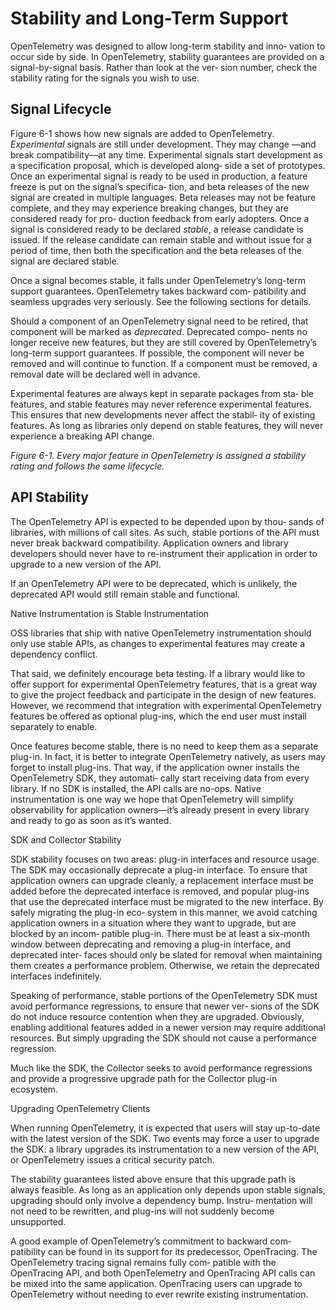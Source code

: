 # Stability and Long-Term Support

OpenTelemetry was designed to allow long-term stability and inno‐ vation to occur side by side. In OpenTelemetry, stability guarantees are provided on a signal-by-signal basis. Rather than look at the ver‐ sion number, check the stability rating for the signals you wish to use.

## Signal Lifecycle

Figure 6-1 shows how new signals are added to OpenTelemetry. *Experimental* signals are still under development. They may change —and break compatibility—at any time. Experimental signals start development as a specification proposal, which is developed along‐ side a set of prototypes. Once an experimental signal is ready to be used in production, a feature freeze is put on the signal’s specifica‐ tion, and beta releases of the new signal are created in multiple languages. Beta releases may not be feature complete, and they may experience breaking changes, but they are considered ready for pro‐ duction feedback from early adopters. Once a signal is considered ready to be declared *stable*, a release candidate is issued. If the release candidate can remain stable and without issue for a period of time, then both the specification and the beta releases of the signal are declared stable.

Once a signal becomes stable, it falls under OpenTelemetry’s long-term support guarantees. OpenTelemetry takes backward com‐ patibility and seamless upgrades very seriously. See the following sections for details.

Should a component of an OpenTelemetry signal need to be retired, that component will be marked as *deprecated*. Deprecated compo‐ nents no longer receive new features, but they are still covered by OpenTelemetry’s long-term support guarantees. If possible, the component will never be removed and will continue to function. If a component must be removed, a removal date will be declared well in advance.

Experimental features are always kept in separate packages from sta‐ ble features, and stable features may never reference experimental features. This ensures that new developments never affect the stabil‐ ity of existing features. As long as libraries only depend on stable features, they will never experience a breaking API change.

*Figure 6-1. Every major feature in OpenTelemetry is assigned a stability rating and follows the same lifecycle.*

## API Stability

The OpenTelemetry API is expected to be depended upon by thou‐ sands of libraries, with millions of call sites. As such, stable portions of the API must never break backward compatibility. Application owners and library developers should never have to re-instrument their application in order to upgrade to a new version of the API.

If an OpenTelemetry API were to be deprecated, which is unlikely, the deprecated API would still remain stable and functional.

Native Instrumentation is Stable Instrumentation

OSS libraries that ship with native OpenTelemetry instrumentation should only use stable APIs, as changes to experimental features may create a dependency conflict.

That said, we definitely encourage beta testing. If a library would like to offer support for experimental OpenTelemetry features, that is a great way to give the project feedback and participate in the design of new features. However, we recommend that integration with experimental OpenTelemetry features be offered as optional plug-ins, which the end user must install separately to enable.

Once features become stable, there is no need to keep them as a separate plug-in. In fact, it is better to integrate OpenTelemetry natively, as users may forget to install plug-ins. That way, if the application owner installs the OpenTelemetry SDK, they automati‐ cally start receiving data from every library. If no SDK is installed, the API calls are no-ops. Native instrumentation is one way we hope that OpenTelemetry will simplify observability for application owners—it’s already present in every library and ready to go as soon as it’s wanted.

SDK and Collector Stability

SDK stability focuses on two areas: plug-in interfaces and resource usage. The SDK may occasionally deprecate a plug-in interface. To ensure that application owners can upgrade cleanly, a replacement interface must be added before the deprecated interface is removed, and popular plug-ins that use the deprecated interface must be migrated to the new interface. By safely migrating the plug-in eco‐ system in this manner, we avoid catching application owners in a situation where they want to upgrade, but are blocked by an incom‐ patible plug-in. There must be at least a six-month window between deprecating and removing a plug-in interface, and deprecated inter‐ faces should only be slated for removal when maintaining them creates a performance problem. Otherwise, we retain the deprecated interfaces indefinitely.

Speaking of performance, stable portions of the OpenTelemetry SDK must avoid performance regressions, to ensure that newer ver‐ sions of the SDK do not induce resource contention when they are upgraded. Obviously, enabling additional features added in a newer version may require additional resources. But simply upgrading the SDK should not cause a performance regression.

Much like the SDK, the Collector seeks to avoid performance regressions and provide a progressive upgrade path for the Collector plug-in ecosystem.

Upgrading OpenTelemetry Clients

When running OpenTelemetry, it is expected that users will stay up-to-date with the latest version of the SDK. Two events may force a user to upgrade the SDK: a library upgrades its instrumentation to a new version of the API, or OpenTelemetry issues a critical security patch.

The stability guarantees listed above ensure that this upgrade path is always feasible. As long as an application only depends upon stable signals, upgrading should only involve a dependency bump. Instru‐ mentation will not need to be rewritten, and plug-ins will not suddenly become unsupported.

A good example of OpenTelemetry’s commitment to backward com‐ patibility can be found in its support for its predecessor, OpenTracing. The OpenTelemetry tracing signal remains fully com‐ patible with the OpenTracing API, and both OpenTelemetry and OpenTracing API calls can be mixed into the same application. OpenTracing users can upgrade to OpenTelemetry without needing to ever rewrite existing instrumentation.